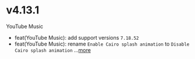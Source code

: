 # v4.13.1
YouTube Music
- feat(YouTube Music): add support versions `7.18.52`
- feat(YouTube Music): rename `Enable Cairo splash animation` to `Disable Cairo splash animation` ...[more](https://github.com/inotia00/revanced-patches/releases/tag/v4.13.1)
